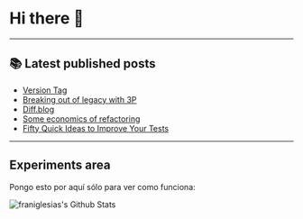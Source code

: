 # Hi there 👋

<!--
**franiglesias/franiglesias** is a ✨ _special_ ✨ repository because its `README.md` (this file) appears on your GitHub profile.

Here are some ideas to get you started:

- 🔭 I’m currently working on ...
- 🌱 I’m currently learning ...
- 👯 I’m looking to collaborate on ...
- 🤔 I’m looking for help with ...
- 💬 Ask me about ...
- 📫 How to reach me: ...
- 😄 Pronouns: ...
- ⚡ Fun fact: ...
-->


---

## 📚 Latest published posts
<!-- TB-FEED:START -->
- [Version Tag](https://franiglesias.github.io/Version-Tag/)
- [Breaking out of legacy with 3P](https://franiglesias.github.io/Breaking-out-of-legacy-with-3P/)
- [Diff.blog](https://franiglesias.github.io/Diff.blog/)
- [Some economics of refactoring](https://franiglesias.github.io/Some-economics-of-refactoring/)
- [Fifty Quick Ideas to Improve Your Tests](https://franiglesias.github.io/Fifty-Quick-Ideas-to-Improve-Your-Tests/)
<!-- TB-FEED:END -->


---

## Experiments area

Pongo esto por aquí sólo para ver como funciona:

<img alt="franiglesias's Github Stats" src="https://github-readme-stats.vercel.app/api?username=franiglesias&show_icons=true&hide_border=true" />
